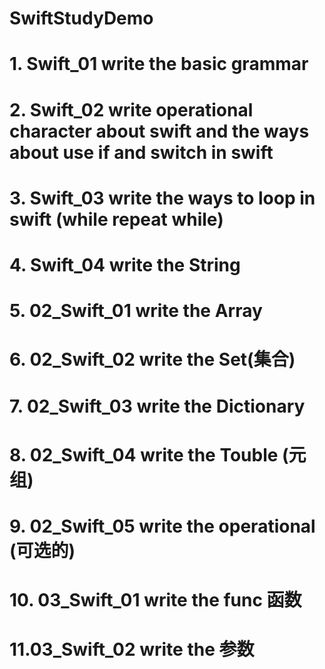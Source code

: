 # SwiftStudyDemo


# 1. Swift_01   write the basic grammar

# 2. Swift_02   write operational character about swift and the ways about use if and switch in swift  

# 3. Swift_03   write the ways to loop in swift  (while   repeat while)

# 4. Swift_04   write the String




# 5. 02_Swift_01   write the Array

# 6. 02_Swift_02   write the Set(集合)

# 7. 02_Swift_03   write the Dictionary

# 8. 02_Swift_04  write the Touble (元组)

# 9. 02_Swift_05  write the operational (可选的)


# 10. 03_Swift_01   write the func 函数

# 11.03_Swift_02   write the 参数